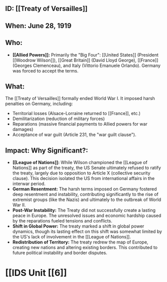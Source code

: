 ## ID: [[Treaty of Versailles]]

## When: June 28, 1919

## Who: 
* **[[Allied Powers]]:** Primarily the "Big Four":  [[United States]] (President [[Woodrow Wilson]]), [[Great Britain]] (David Lloyd George), [[France]] (Georges Clemenceau), and Italy (Vittorio Emanuele Orlando).  Germany was forced to accept the terms.

## What: 
The [[Treaty of Versailles]] formally ended World War I.  It imposed harsh penalties on Germany, including:
* Territorial losses (Alsace-Lorraine returned to [[France]], etc.)
* Demilitarization (reduction of military forces)
* Reparations (massive financial payments to Allied powers for war damages)
* Acceptance of war guilt (Article 231, the "war guilt clause").

## Impact: Why Significant?:
* **[[League of Nations]]:** While Wilson championed the [[League of Nations]] as part of the treaty, the US Senate ultimately refused to ratify the treaty, largely due to opposition to Article X (collective security clause). This decision isolated the US from international affairs in the interwar period.
* **German Resentment:** The harsh terms imposed on Germany fostered deep resentment and instability, contributing significantly to the rise of extremist groups (like the Nazis) and ultimately to the outbreak of World War II.
* **Post-War Instability:** The Treaty did not successfully create a lasting peace in Europe.  The unresolved issues and economic hardship caused by the reparations fueled tensions and conflicts.
* **Shift in Global Power:** The treaty marked a shift in global power dynamics, though its lasting effect on this shift was somewhat limited by the US's lack of involvement in the [[League of Nations]].
* **Redistribution of Territory:** The treaty redrew the map of Europe, creating new nations and altering existing borders. This contributed to future political instability and border disputes.

# [[IDS Unit [[6]]